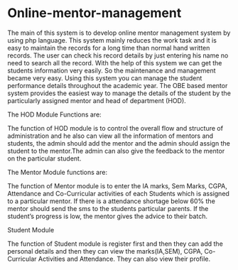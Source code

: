 # Online-mentor-management
The main of this system is to develop online mentor management system by using php language. This system mainly reduces the work task and it is easy to maintain the records for a long time than normal hand written records. The user can check his record details by just entering his name no need to search all the record. With the help of this system we can get the students information very easily. So the maintenance and management became very easy. Using this system you can manage the student performance details throughout the academic year. The OBE based mentor system provides the easiest way to manage the details of the student by the particularly assigned mentor and head of department (HOD).

The HOD Module Functions are:

The function of HOD module is to control the overall flow and structure of administration and he also can view all the information of mentors and students, the admin should add the mentor and the admin should assign the student to the mentor.The admin can also give the feedback to the mentor on the particular student.

The Mentor Module functions are:

The function of Mentor module is to enter the IA marks, Sem Marks, CGPA, Attendance and Co-Curricular activities of each Students which is assigned to a particular mentor. If there is a attendance shortage below 60% the mentor should send the sms to the students particular parents. If the student’s progress is low, the mentor gives the advice to their batch.

Student Module

The function of Student module is register first and then they can add the personal details and then they can view the marks(IA,SEM), CGPA, Co-Curricular Activities and Attendance. They can also view their profile.
